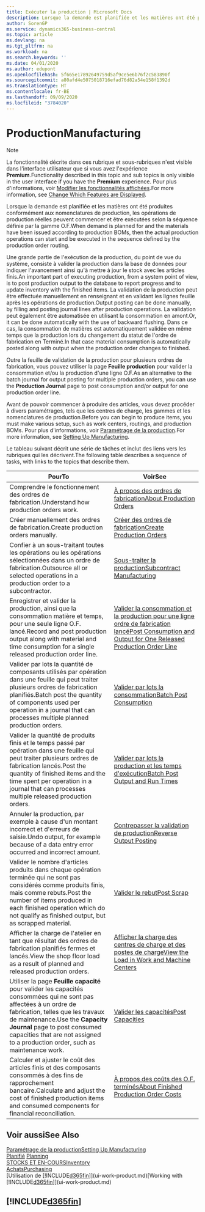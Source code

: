 ```yaml
---
title: Exécuter la production | Microsoft Docs
description: Lorsque la demande est planifiée et les matières ont été produites conformément aux nomenclatures de production, les opérations de production réelles peuvent commencer et être exécutées selon la séquence définie par la gamme O.F.
author: SorenGP
ms.service: dynamics365-business-central
ms.topic: article
ms.devlang: na
ms.tgt_pltfrm: na
ms.workload: na
ms.search.keywords: ''
ms.date: 04/01/2020
ms.author: edupont
ms.openlocfilehash: 5f665e17892649759d5af9ce5e6b76f2c583890f
ms.sourcegitcommit: a80afd4e5075018716efad76d82a54e158f1392d
ms.translationtype: HT
ms.contentlocale: fr-BE
ms.lasthandoff: 09/09/2020
ms.locfileid: "3784020"
---
```

# <a name="manufacturing"></a><span data-ttu-id="a5f9d-103">Production</span><span class="sxs-lookup"><span data-stu-id="a5f9d-103">Manufacturing</span></span>
> [!NOTE]
> <span data-ttu-id="a5f9d-104">La fonctionnalité décrite dans ces rubrique et sous-rubriques n'est visible dans l'interface utilisateur que si vous avez l'expérience **Premium**.</span><span class="sxs-lookup"><span data-stu-id="a5f9d-104">Functionality described in this topic and sub topics is only visible in the user interface if you have the **Premium** experience.</span></span> <span data-ttu-id="a5f9d-105">Pour plus d'informations, voir [Modifier les fonctionnalités affichées](ui-experiences.md).</span><span class="sxs-lookup"><span data-stu-id="a5f9d-105">For more information, see [Change Which Features are Displayed](ui-experiences.md).</span></span>

<span data-ttu-id="a5f9d-106">Lorsque la demande est planifiée et les matières ont été produites conformément aux nomenclatures de production, les opérations de production réelles peuvent commencer et être exécutées selon la séquence définie par la gamme O.F.</span><span class="sxs-lookup"><span data-stu-id="a5f9d-106">When demand is planned for and the materials have been issued according to production BOMs, then the actual production operations can start and be executed in the sequence defined by the production order routing.</span></span>  

<span data-ttu-id="a5f9d-107">Une grande partie de l'exécution de la production, du point de vue du système, consiste à valider la production dans la base de données pour indiquer l'avancement ainsi qu'à mettre à jour le stock avec les articles finis.</span><span class="sxs-lookup"><span data-stu-id="a5f9d-107">An important part of executing production, from a system point of view, is to post production output to the database to report progress and to update inventory with the finished items.</span></span> <span data-ttu-id="a5f9d-108">La validation de la production peut être effectuée manuellement en renseignant et en validant les lignes feuille après les opérations de production.</span><span class="sxs-lookup"><span data-stu-id="a5f9d-108">Output posting can be done manually, by filling and posting journal lines after production operations.</span></span> <span data-ttu-id="a5f9d-109">La validation peut également être automatisée en utilisant la consommation en amont.</span><span class="sxs-lookup"><span data-stu-id="a5f9d-109">Or, it can be done automatically with the use of backward flushing.</span></span> <span data-ttu-id="a5f9d-110">Dans ce cas, la consommation de matières est automatiquement validée en même temps que la production lors du changement du statut de l'ordre de fabrication en Terminé.</span><span class="sxs-lookup"><span data-stu-id="a5f9d-110">In that case material consumption is automatically posted along with output when the production order changes to finished.</span></span>  

<span data-ttu-id="a5f9d-111">Outre la feuille de validation de la production pour plusieurs ordres de fabrication, vous pouvez utiliser la page **Feuille production** pour valider la consommation et/ou la production d'une ligne O.F.</span><span class="sxs-lookup"><span data-stu-id="a5f9d-111">As an alternative to the batch journal for output posting for multiple production orders, you can use the **Production Journal** page to post consumption and/or output for one production order line.</span></span>

<span data-ttu-id="a5f9d-112">Avant de pouvoir commencer à produire des articles, vous devez procéder à divers paramétrages, tels que les centres de charge, les gammes et les nomenclatures de production.</span><span class="sxs-lookup"><span data-stu-id="a5f9d-112">Before you can begin to produce items, you must make various setup, such as work centers, routings, and production BOMs.</span></span> <span data-ttu-id="a5f9d-113">Pour plus d'informations, voir [Paramétrage de la production](production-configure-production-processes.md).</span><span class="sxs-lookup"><span data-stu-id="a5f9d-113">For more information, see [Setting Up Manufacturing](production-configure-production-processes.md).</span></span>

<span data-ttu-id="a5f9d-114">Le tableau suivant décrit une série de tâches et inclut des liens vers les rubriques qui les décrivent.</span><span class="sxs-lookup"><span data-stu-id="a5f9d-114">The following table describes a sequence of tasks, with links to the topics that describe them.</span></span>   

|<span data-ttu-id="a5f9d-115">**Pour**</span><span class="sxs-lookup"><span data-stu-id="a5f9d-115">**To**</span></span>|<span data-ttu-id="a5f9d-116">**Voir**</span><span class="sxs-lookup"><span data-stu-id="a5f9d-116">**See**</span></span>|  
|------------|-------------|  
|<span data-ttu-id="a5f9d-117">Comprendre le fonctionnement des ordres de fabrication.</span><span class="sxs-lookup"><span data-stu-id="a5f9d-117">Understand how production orders work.</span></span>|[<span data-ttu-id="a5f9d-118">À propos des ordres de fabrication</span><span class="sxs-lookup"><span data-stu-id="a5f9d-118">About Production Orders</span></span>](production-about-production-orders.md)|
|<span data-ttu-id="a5f9d-119">Créer manuellement des ordres de fabrication.</span><span class="sxs-lookup"><span data-stu-id="a5f9d-119">Create production orders manually.</span></span>|[<span data-ttu-id="a5f9d-120">Créer des ordres de fabrication</span><span class="sxs-lookup"><span data-stu-id="a5f9d-120">Create Production Orders</span></span>](production-how-to-create-production-orders.md)|
|<span data-ttu-id="a5f9d-121">Confier à un sous-traitant toutes les opérations ou les opérations sélectionnées dans un ordre de fabrication.</span><span class="sxs-lookup"><span data-stu-id="a5f9d-121">Outsource all or selected operations in a production order to a subcontractor.</span></span>|[<span data-ttu-id="a5f9d-122">Sous-traiter la production</span><span class="sxs-lookup"><span data-stu-id="a5f9d-122">Subcontract Manufacturing</span></span>](production-how-to-subcontract-manufacturing.md)|
|<span data-ttu-id="a5f9d-123">Enregistrer et valider la production, ainsi que la consommation matière et temps, pour une seule ligne O.F. lancé.</span><span class="sxs-lookup"><span data-stu-id="a5f9d-123">Record and post production output along with material and time consumption for a single released production order line.</span></span>|[<span data-ttu-id="a5f9d-124">Valider la consommation et la production pour une ligne ordre de fabrication lancé</span><span class="sxs-lookup"><span data-stu-id="a5f9d-124">Post Consumption and Output for One Released Production Order Line</span></span>](production-how-to-register-consumption-and-output.md)|  
|<span data-ttu-id="a5f9d-125">Valider par lots la quantité de composants utilisés par opération dans une feuille qui peut traiter plusieurs ordres de fabrication planifiés.</span><span class="sxs-lookup"><span data-stu-id="a5f9d-125">Batch post the quantity of components used per operation in a journal that can processes multiple planned production orders.</span></span>|[<span data-ttu-id="a5f9d-126">Valider par lots la consommation</span><span class="sxs-lookup"><span data-stu-id="a5f9d-126">Batch Post Consumption</span></span>](production-how-to-post-consumption.md)|
|<span data-ttu-id="a5f9d-127">Valider la quantité de produits finis et le temps passé par opération dans une feuille qui peut traiter plusieurs ordres de fabrication lancés.</span><span class="sxs-lookup"><span data-stu-id="a5f9d-127">Post the quantity of finished items and the time spent per operation in a journal that can processes multiple released production orders.</span></span>|[<span data-ttu-id="a5f9d-128">Valider par lots la production et les temps d'exécution</span><span class="sxs-lookup"><span data-stu-id="a5f9d-128">Batch Post Output and Run Times</span></span>](production-how-to-post-output-quantity.md)|
|<span data-ttu-id="a5f9d-129">Annuler la production, par exemple à cause d'un montant incorrect et d'erreurs de saisie.</span><span class="sxs-lookup"><span data-stu-id="a5f9d-129">Undo output, for example because of a data entry error occurred and incorrect amount.</span></span>  |[<span data-ttu-id="a5f9d-130">Contrepasser la validation de production</span><span class="sxs-lookup"><span data-stu-id="a5f9d-130">Reverse Output Posting</span></span>](production-how-to-reverse-output-posting.md)|  
|<span data-ttu-id="a5f9d-131">Valider le nombre d'articles produits dans chaque opération terminée qui ne sont pas considérés comme produits finis, mais comme rebuts.</span><span class="sxs-lookup"><span data-stu-id="a5f9d-131">Post the number of items produced in each finished operation which do not qualify as finished output, but as scrapped material.</span></span>|[<span data-ttu-id="a5f9d-132">Valider le rebut</span><span class="sxs-lookup"><span data-stu-id="a5f9d-132">Post Scrap</span></span>](production-how-to-post-scrap.md)|
|<span data-ttu-id="a5f9d-133">Afficher la charge de l'atelier en tant que résultat des ordres de fabrication planifiés fermes et lancés.</span><span class="sxs-lookup"><span data-stu-id="a5f9d-133">View the shop floor load as a result of planned and released production orders.</span></span>|[<span data-ttu-id="a5f9d-134">Afficher la charge des centres de charge et des postes de charge</span><span class="sxs-lookup"><span data-stu-id="a5f9d-134">View the Load in Work and Machine Centers</span></span>](production-how-to-view-the-load-on-work-centers.md)|      
|<span data-ttu-id="a5f9d-135">Utiliser la page **Feuille capacité** pour valider les capacités consommées qui ne sont pas affectées à un ordre de fabrication, telles que les travaux de maintenance.</span><span class="sxs-lookup"><span data-stu-id="a5f9d-135">Use the **Capacity Journal** page to post consumed capacities that are not assigned to a production order, such as maintenance work.</span></span>|[<span data-ttu-id="a5f9d-136">Valider les capacités</span><span class="sxs-lookup"><span data-stu-id="a5f9d-136">Post Capacities</span></span>](production-how-to-post-capacities.md)|  
|<span data-ttu-id="a5f9d-137">Calculer et ajuster le coût des articles finis et des composants consommés à des fins de rapprochement bancaire.</span><span class="sxs-lookup"><span data-stu-id="a5f9d-137">Calculate and adjust the cost of finished production items and consumed components for financial reconciliation.</span></span>|[<span data-ttu-id="a5f9d-138">À propos des coûts des O.F. terminés</span><span class="sxs-lookup"><span data-stu-id="a5f9d-138">About Finished Production Order Costs</span></span>](finance-about-finished-production-order-costs.md)|  

## <a name="see-also"></a><span data-ttu-id="a5f9d-139">Voir aussi</span><span class="sxs-lookup"><span data-stu-id="a5f9d-139">See Also</span></span>  
[<span data-ttu-id="a5f9d-140">Paramétrage de la production</span><span class="sxs-lookup"><span data-stu-id="a5f9d-140">Setting Up Manufacturing</span></span>](production-configure-production-processes.md)  
<span data-ttu-id="a5f9d-141">[Planifié](production-planning.md)    </span><span class="sxs-lookup"><span data-stu-id="a5f9d-141">[Planning](production-planning.md)    </span></span>  
[<span data-ttu-id="a5f9d-142">STOCKS ET EN-COURS</span><span class="sxs-lookup"><span data-stu-id="a5f9d-142">Inventory</span></span>](inventory-manage-inventory.md)  
[<span data-ttu-id="a5f9d-143">Achats</span><span class="sxs-lookup"><span data-stu-id="a5f9d-143">Purchasing</span></span>](purchasing-manage-purchasing.md)  
<span data-ttu-id="a5f9d-144">[Utilisation de [!INCLUDE[d365fin](includes/d365fin_md.md)]](ui-work-product.md)</span><span class="sxs-lookup"><span data-stu-id="a5f9d-144">[Working with [!INCLUDE[d365fin](includes/d365fin_md.md)]](ui-work-product.md)</span></span>

## [!INCLUDE[d365fin](includes/free_trial_md.md)]  
